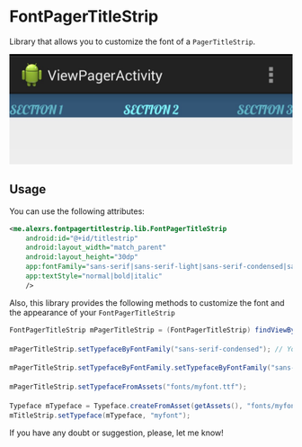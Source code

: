 FontPagerTitleStrip
===================

Library that allows you to customize the font of a `PagerTitleStrip`.

![image](IMG_20140531_205042.jpg)

## Usage
 
You can use the following attributes:
```XML
<me.alexrs.fontpagertitlestrip.lib.FontPagerTitleStrip
	android:id="@+id/titlestrip"
	android:layout_width="match_parent"
	android:layout_height="30dp"
	app:fontFamily="sans-serif|sans-serif-light|sans-serif-condensed|sans-serif-thin"
	app:textStyle="normal|bold|italic"
	/>
```

Also, this library provides the following methods to customize the font and the appearance of your `FontPagerTitleStrip`

```JAVA
FontPagerTitleStrip mPagerTitleStrip = (FontPagerTitleStrip) findViewById(R.id.titlestrip);

mPagerTitleStrip.setTypefaceByFontFamily("sans-serif-condensed"); // You can use sans-serif|sans-serif-light|sans-serif-condensed|sans-serif-thin

mPagerTitleStrip.setTypefaceByFontFamily.setTypefaceByFontFamily("sans-serif-light", Typeface.BOLD);

mPagerTitleStrip.setTypefaceFromAssets("fonts/myfont.ttf");

Typeface mTypeface = Typeface.createFromAsset(getAssets(), "fonts/myfont.ttf");
mTitleStrip.setTypeface(mTypeface, "myfont");
```

If you have any doubt or suggestion, please, let me know!
